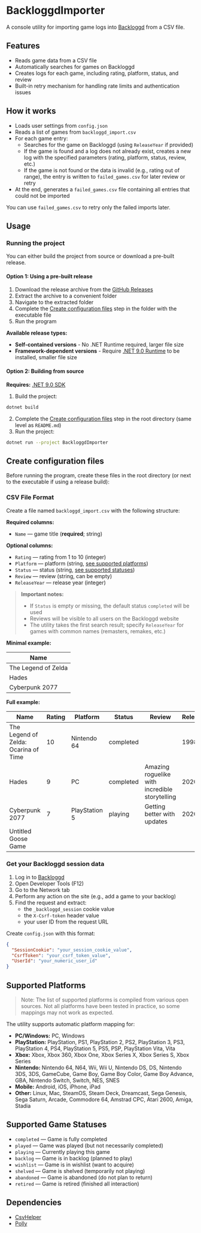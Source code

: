 ﻿# BackloggdImporter

A console utility for importing game logs into [Backloggd](https://backloggd.com/) from a CSV file.

## Features

- Reads game data from a CSV file
- Automatically searches for games on Backloggd
- Creates logs for each game, including rating, platform, status, and review
- Built-in retry mechanism for handling rate limits and authentication issues

## How it works

- Loads user settings from `config.json`
- Reads a list of games from `backloggd_import.csv`
- For each game entry:
    - Searches for the game on Backloggd (using `ReleaseYear` if provided)
    - If the game is found and a log does not already exist, creates a new log with the specified parameters (rating, platform, status, review, etc.)
    - If the game is not found or the data is invalid (e.g., rating out of range), the entry is written to `failed_games.csv` for later review or retry
- At the end, generates a `failed_games.csv` file containing all entries that could not be imported

You can use `failed_games.csv` to retry only the failed imports later.

## Usage

### Running the project

You can either build the project from source or download a pre-built release.

#### Option 1: Using a pre-built release

1. Download the release archive from the [GitHub Releases](https://github.com/forbigun/BackloggdImporter/releases)
2. Extract the archive to a convenient folder
3. Navigate to the extracted folder
4. Complete the [Create configuration files](#create-configuration-files) step in the folder with the executable file
5. Run the program

**Available release types:**
- **Self-contained versions** - No .NET Runtime required, larger file size
- **Framework-dependent versions** - Require [.NET 9.0 Runtime](https://dotnet.microsoft.com/en-us/download/dotnet/9.0) to be installed, smaller file size

#### Option 2: Building from source

**Requires:** [.NET 9.0 SDK](https://dotnet.microsoft.com/en-us/download/dotnet/9.0)

1. Build the project:
```sh
dotnet build
```

2. Complete the [Create configuration files](#create-configuration-files) step in the root directory (same level as `README.md`)
3. Run the project:
```sh
dotnet run --project BackloggdImporter
```

## Create configuration files

Before running the program, create these files in the root directory (or next to the executable if using a release build):

### CSV File Format

Create a file named `backloggd_import.csv` with the following structure:

**Required columns:**
- `Name` — game title (**required**; string)

**Optional columns:**
- `Rating` — rating from 1 to 10 (integer)
- `Platform` — platform (string, [see supported platforms](#supported-platforms))
- `Status` — status (string, [see supported statuses](#supported-game-statuses))
- `Review` — review (string, can be empty)
- `ReleaseYear` — release year (integer)

> **Important notes:**
> - If `Status` is empty or missing, the default status `completed` will be used
> - Reviews will be visible to all users on the Backloggd website
> - The utility takes the first search result; specify `ReleaseYear` for games with common names (remasters, remakes, etc.)

**Minimal example:**

| Name                   |
|------------------------|
| The Legend of Zelda    |
| Hades                  |
| Cyberpunk 2077         |

**Full example:**

| Name                                 | Rating | Platform      | Status    | Review                                         | ReleaseYear |
|--------------------------------------|--------|---------------|-----------|------------------------------------------------|-------------|
| The Legend of Zelda: Ocarina of Time | 10     | Nintendo 64   | completed |                                                | 1998        |
| Hades                                | 9      | PC            | completed | Amazing roguelike with incredible storytelling | 2020        |
| Cyberpunk 2077                       | 7      | PlayStation 5 | playing   | Getting better with updates                    | 2020        |
| Untitled Goose Game                  |        |               |           |                                                |             |

### Get your Backloggd session data

1. Log in to [Backloggd](https://backloggd.com/)
2. Open Developer Tools (F12)
3. Go to the Network tab
4. Perform any action on the site (e.g., add a game to your backlog)
5. Find the request and extract:
   - the `_backloggd_session` cookie value
   - the `X-Csrf-token` header value
   - your user ID from the request URL

Create `config.json` with this format:
```json
{
  "SessionCookie": "your_session_cookie_value",
  "CsrfToken": "your_csrf_token_value",
  "UserId": "your_numeric_user_id"
}
```

## Supported Platforms

> Note: The list of supported platforms is compiled from various open sources. Not all platforms have been tested in practice, so some mappings may not work as expected.

The utility supports automatic platform mapping for:

- **PC/Windows:** PC, Windows
- **PlayStation:** PlayStation, PS1, PlayStation 2, PS2, PlayStation 3, PS3, PlayStation 4, PS4, PlayStation 5, PS5, PSP, PlayStation Vita, Vita
- **Xbox:** Xbox, Xbox 360, Xbox One, Xbox Series X, Xbox Series S, Xbox Series
- **Nintendo:** Nintendo 64, N64, Wii, Wii U, Nintendo DS, DS, Nintendo 3DS, 3DS, GameCube, Game Boy, Game Boy Color, Game Boy Advance, GBA, Nintendo Switch, Switch, NES, SNES
- **Mobile:** Android, iOS, iPhone, iPad
- **Other:** Linux, Mac, SteamOS, Steam Deck, Dreamcast, Sega Genesis, Sega Saturn, Arcade, Commodore 64, Amstrad CPC, Atari 2600, Amiga, Stadia

## Supported Game Statuses

- `completed` — Game is fully completed
- `played` — Game was played (but not necessarily completed)
- `playing` — Currently playing this game
- `backlog` — Game is in backlog (planned to play)
- `wishlist` — Game is in wishlist (want to acquire)
- `shelved` — Game is shelved (temporarily not playing)
- `abandoned` — Game is abandoned (do not plan to return)
- `retired` — Game is retired (finished all interaction)

## Dependencies

- [CsvHelper](https://joshclose.github.io/CsvHelper/)
- [Polly](https://github.com/App-vNext/Polly)
